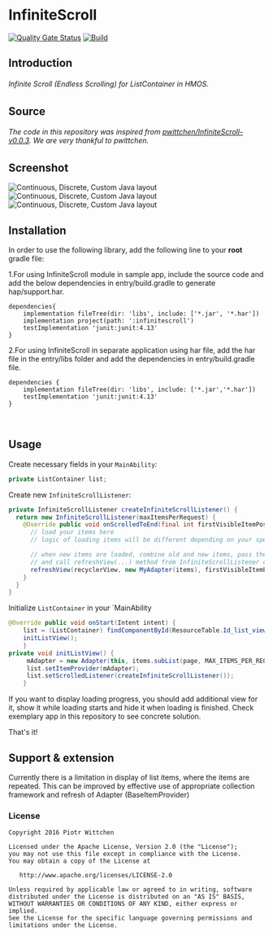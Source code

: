 # InfiniteScroll
[![Quality Gate Status](https://sonarcloud.io/api/project_badges/measure?project=applibgroup_InfiniteScroll&metric=alert_status)](https://sonarcloud.io/dashboard?id=applibgroup_InfiniteScroll)
[![Build](https://github.com/applibgroup/InfiniteScroll/actions/workflows/main.yml/badge.svg)](https://github.com/applibgroup/InfiniteScroll/actions/workflows/main.yml)
 
## Introduction
 
###### Infinite Scroll (Endless Scrolling) for ListContainer in HMOS.

## Source

###### The code in this repository was inspired from [pwittchen/InfiniteScroll-v0.0.3](https://github.com/pwittchen/InfiniteScroll). We are very thankful to pwittchen.

## Screenshot

  ![Continuous, Discrete, Custom Java layout](images/list1.png)
  ![Continuous, Discrete, Custom Java layout](images/list2.png)
  ![Continuous, Discrete, Custom Java layout](images/list3.png)

## Installation

In order to use the following library, add the following line to your **root** gradle file:

1.For using InfiniteScroll module in sample app, include the source code and add the below dependencies in entry/build.gradle to generate hap/support.har.

```
dependencies{
    implementation fileTree(dir: 'libs', include: ['*.jar', '*.har'])
    implementation project(path: ':infinitescroll')
    testImplementation 'junit:junit:4.13'
}
```
2.For using InfiniteScroll in separate application using har file, add the har file in the entry/libs folder and add the dependencies in entry/build.gradle file.

```
dependencies {
    implementation fileTree(dir: 'libs', include: ['*.jar','*.har'])
    testImplementation 'junit:junit:4.13'
}
```
​
## Usage

Create necessary fields in your `MainAbility`:

```java
private ListContainer list;
```

Create new `InfiniteScrollListener`:

```java
private InfiniteScrollListener createInfiniteScrollListener() {
  return new InfiniteScrollListener(maxItemsPerRequest) {
    @Override public void onScrolledToEnd(final int firstVisibleItemPosition) {
      // load your items here
      // logic of loading items will be different depending on your specific use case

      // when new items are loaded, combine old and new items, pass them to your adapter
      // and call refreshView(...) method from InfiniteScrollListener class to refresh RecyclerView
      refreshView(recyclerView, new MyAdapter(items), firstVisibleItemPosition);
    }
  }
}
```

Initialize `ListContainer` in your `MainAbility

```java
@Override public void onStart(Intent intent) {
    list = (ListContainer) findComponentById(ResourceTable.Id_list_view);
    initListView();
    }
private void initListView() {
     mAdapter = new Adapter(this, items.subList(page, MAX_ITEMS_PER_REQUEST));
     list.setItemProvider(mAdapter);
     list.setScrolledListener(createInfiniteScrollListener());
    }
```

If you want to display loading progress, you should add additional view for it, show it while loading starts and hide it when loading is finished. Check exemplary app in this repository to see concrete solution.

That's it!
## Support & extension

Currently there is a limitation in display of list items, where the items are repeated. This can be improved by effective use of appropriate collection framework and refresh of Adapter (BaseItemProvider)

### License
```
Copyright 2016 Piotr Wittchen

Licensed under the Apache License, Version 2.0 (the "License");
you may not use this file except in compliance with the License.
You may obtain a copy of the License at

   http://www.apache.org/licenses/LICENSE-2.0

Unless required by applicable law or agreed to in writing, software
distributed under the License is distributed on an "AS IS" BASIS,
WITHOUT WARRANTIES OR CONDITIONS OF ANY KIND, either express or implied.
See the License for the specific language governing permissions and
limitations under the License.
```
